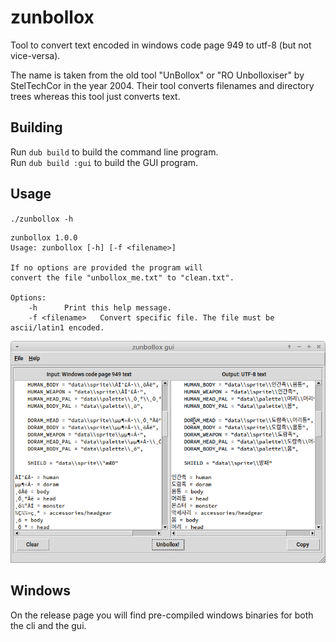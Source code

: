 # zunbollox

Tool to convert text encoded in windows code page 949 to utf-8 (but not vice-versa).

The name is taken from the old tool "UnBollox" or "RO Unbolloxiser" by StelTechCor in the year 2004.
Their tool converts filenames and directory trees whereas this tool just converts text.

## Building

Run `dub build` to build the command line program.  
Run `dub build :gui` to build the GUI program.

## Usage
`./zunbollox -h`
```
zunbollox 1.0.0
Usage: zunbollox [-h] [-f <filename>]

If no options are provided the program will
convert the file "unbollox_me.txt" to "clean.txt".

Options:
	-h		Print this help message.
	-f <filename>	Convert specific file. The file must be ascii/latin1 encoded.
```

![GUI Screenshot](gui-screenshot.png?raw=true)

## Windows

On the release page you will find pre-compiled windows binaries for both the cli and the gui.
